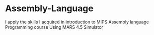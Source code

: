 # Assembly-Language
I apply the skills I acquired in introduction to MIPS Assembly language Programming course Using MARS 4.5 Simulator 
